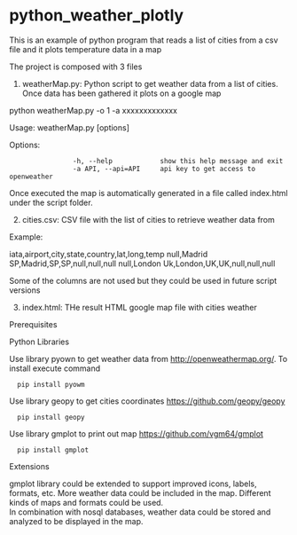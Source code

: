 # python_weather_plotly
This is an example of python program that reads a list of cities from a csv file and it plots temperature data in a map

The project is composed with 3 files

1. weatherMap.py: Python script to get weather data from a list of cities. Once data has been gathered it plots on a google map

  python weatherMap.py -o 1 -a xxxxxxxxxxxxx

  Usage: weatherMap.py [options]

  Options:

                    -h, --help            show this help message and exit
                    -a API, --api=API     api key to get access to openweather

Once executed the map is automatically generated in a file called index.html under the script folder.

2. cities.csv: CSV file with the list of cities to retrieve weather data from

Example:

iata,airport,city,state,country,lat,long,temp
null,Madrid SP,Madrid,SP,SP,null,null,null
null,London Uk,London,UK,UK,null,null,null

Some of the columns are not used but they could be used in future script versions

3. index.html: THe result HTML google map file with cities weather

Prerequisites

  Python Libraries


  Use library pyown to get weather data from http://openweathermap.org/. To install execute command

      pip install pyowm


  Use library geopy to get cities coordinates https://github.com/geopy/geopy

      pip install geopy

  Use library gmplot to print out map https://github.com/vgm64/gmplot

      pip install gmplot    

  Extensions

  gmplot library could be extended to support improved icons, labels, formats, etc.
  More weather data could be included in the map. Different kinds of maps and formats could be used.  
  In combination with nosql databases, weather data could be stored and analyzed to be displayed in the map.  
